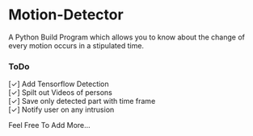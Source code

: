 # Motion-Detector


A Python Build Program which allows you to know about the change of every motion occurs in a stipulated time.


### ToDo
[✓] Add Tensorflow Detection <br>
[✓] Spilt out Videos of persons<br>
[✓] Save only detected part with time frame<br>
[✓] Notify user on any intrusion<br>

Feel Free To Add More...
